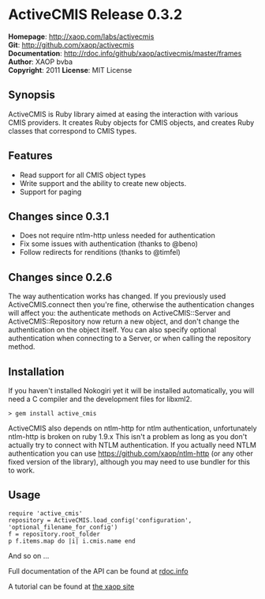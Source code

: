 # ActiveCMIS Release 0.3.2 #
**Homepage**:  <http://xaop.com/labs/activecmis>  
**Git**:       <http://github.com/xaop/activecmis>  
**Documentation**: <http://rdoc.info/github/xaop/activecmis/master/frames>
**Author**:    XAOP bvba  
**Copyright**: 2011
**License**:   MIT License
## Synopsis ##
ActiveCMIS is Ruby library aimed at easing the interaction with various CMIS providers. It creates Ruby objects for CMIS objects, and creates Ruby classes that correspond to CMIS types.
## Features ##
- Read support for all CMIS object types
- Write support and the ability to create new objects.
- Support for paging

## Changes since 0.3.1 ##
- Does not require ntlm-http unless needed for authentication
- Fix some issues with authentication (thanks to @beno)
- Follow redirects for renditions (thanks to @timfel)


## Changes since 0.2.6 ##
The way authentication works has changed. If you previously used ActiveCMIS.connect then you're fine, otherwise the authentication changes will affect you: the authenticate methods on ActiveCMIS::Server and ActiveCMIS::Repository now return a new object, and don't change the authentication on the object itself. You can also specify optional authentication when connecting to a Server, or when calling the repository method.

## Installation ##
If you haven't installed Nokogiri yet it will be installed automatically, you will need a C compiler and the development files for libxml2.

    > gem install active_cmis

ActiveCMIS also depends on ntlm-http for ntlm authentication, unfortunately ntlm-http is broken on ruby 1.9.x
This isn't a problem as long as you don't actually try to connect with NTLM authentication.
If you actually need NTLM authentication you can use https://github.com/xaop/ntlm-http (or any other fixed version of the library), although you may need to use bundler for this to work.

## Usage ##
    require 'active_cmis'
    repository = ActiveCMIS.load_config('configuration', 'optional_filename_for_config')
    f = repository.root_folder
    p f.items.map do |i| i.cmis.name end

And so on ...

Full documentation of the API can be found at [rdoc.info](http://rdoc.info/projects/xaop/activecmis)

A tutorial can be found at [the xaop site](http://xaop.com/labs/activecmis "tutorial")
